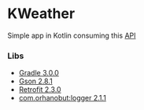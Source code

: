 # KWeather

Simple app in Kotlin consuming this [API](https://openweathermap.org)

### Libs
  - [Gradle 3.0.0](https://developer.android.com/studio/build/gradle-plugin-3-0-0-migration.html)
  - [Gson 2.8.1](https://github.com/google/gson)
  - [Retrofit 2.3.0](http://square.github.io/retrofit/)
  - [com.orhanobut:logger 2.1.1](https://github.com/orhanobut/logger)

